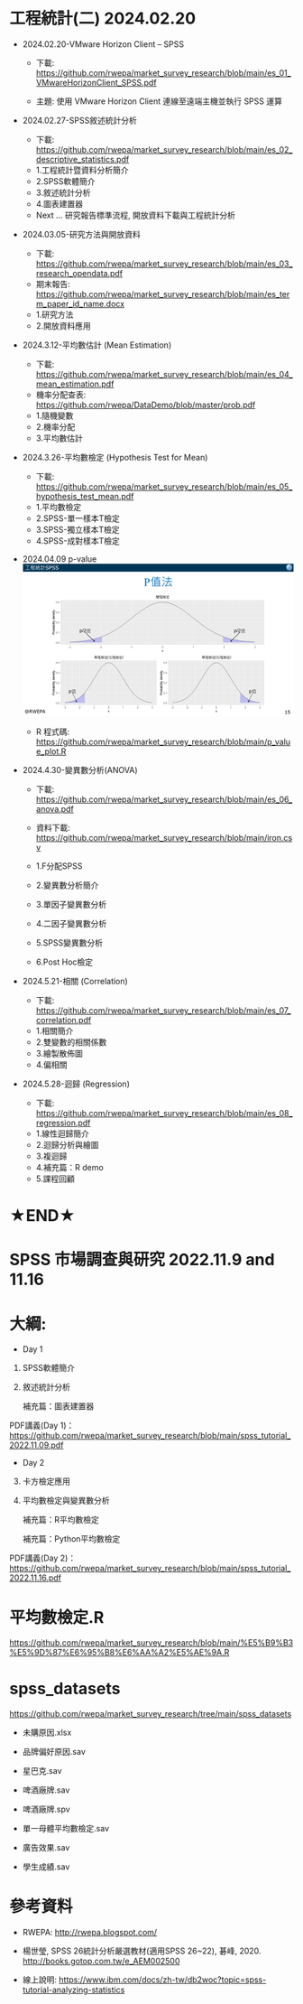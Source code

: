 # 工程統計(二) 2024.02.20

+ 2024.02.20-VMware Horizon Client – SPSS

    + 下載: https://github.com/rwepa/market_survey_research/blob/main/es_01_VMwareHorizonClient_SPSS.pdf
 
    + 主題: 使用 VMware Horizon Client 連線至遠端主機並執行 SPSS 運算

+ 2024.02.27-SPSS敘述統計分析

    + 下載: https://github.com/rwepa/market_survey_research/blob/main/es_02_descriptive_statistics.pdf
    + 1.工程統計暨資料分析簡介
    + 2.SPSS軟體簡介
    + 3.敘述統計分析
    + 4.圖表建置器
    + Next ... 研究報告標準流程, 開放資料下載與工程統計分析

+ 2024.03.05-研究方法與開放資料

    + 下載: https://github.com/rwepa/market_survey_research/blob/main/es_03_research_opendata.pdf
    + 期末報告: https://github.com/rwepa/market_survey_research/blob/main/es_term_paper_id_name.docx
    + 1.研究方法
    + 2.開放資料應用
 
+ 2024.3.12-平均數估計 (Mean Estimation)

    + 下載: https://github.com/rwepa/market_survey_research/blob/main/es_04_mean_estimation.pdf
    + 機率分配查表: https://github.com/rwepa/DataDemo/blob/master/prob.pdf
    + 1.隨機變數
    + 2.機率分配
    + 3.平均數估計

 + 2024.3.26-平均數檢定 (Hypothesis Test for Mean)

    + 下載: https://github.com/rwepa/market_survey_research/blob/main/es_05_hypothesis_test_mean.pdf
    + 1.平均數檢定
    + 2.SPSS-單⼀樣本T檢定
    + 3.SPSS-獨立樣本T檢定
    + 4.SPSS-成對樣本T檢定

+ 2024.04.09 p-value
![image](https://github.com/rwepa/market_survey_research/blob/main/imgs/p_value_plot.png)

    + R 程式碼: https://github.com/rwepa/market_survey_research/blob/main/p_value_plot.R

+ 2024.4.30-變異數分析(ANOVA)

    + 下載: https://github.com/rwepa/market_survey_research/blob/main/es_06_anova.pdf
 
    + 資料下載: https://github.com/rwepa/market_survey_research/blob/main/iron.csv
    + 1.F分配SPSS
    + 2.變異數分析簡介
    + 3.單因子變異數分析
    + 4.二因子變異數分析
    + 5.SPSS變異數分析
    + 6.Post Hoc檢定
 
+ 2024.5.21-相關 (Correlation)

    + 下載: https://github.com/rwepa/market_survey_research/blob/main/es_07_correlation.pdf
    + 1.相關簡介
    + 2.雙變數的相關係數
    + 3.繪製散佈圖
    + 4.偏相關

+ 2024.5.28-迴歸 (Regression)

    + 下載: https://github.com/rwepa/market_survey_research/blob/main/es_08_regression.pdf
    + 1.線性迴歸簡介
    + 2.迴歸分析與繪圖
    + 3.複迴歸
    + 4.補充篇：R demo
    + 5.課程回顧

# ★END★


# SPSS 市場調查與研究 2022.11.9 and 11.16

# 大綱:

+ Day 1

1. SPSS軟體簡介

2. 敘述統計分析

    補充篇：圖表建置器
    
PDF講義(Day 1)：https://github.com/rwepa/market_survey_research/blob/main/spss_tutorial_2022.11.09.pdf

+ Day 2

3. 卡方檢定應用

4. 平均數檢定與變異數分析

    補充篇：R平均數檢定

    補充篇：Python平均數檢定
    
PDF講義(Day 2)：https://github.com/rwepa/market_survey_research/blob/main/spss_tutorial_2022.11.16.pdf

# 平均數檢定.R

https://github.com/rwepa/market_survey_research/blob/main/%E5%B9%B3%E5%9D%87%E6%95%B8%E6%AA%A2%E5%AE%9A.R

# spss_datasets

https://github.com/rwepa/market_survey_research/tree/main/spss_datasets

+ 未購原因.xlsx

+ 品牌偏好原因.sav

+ 星巴克.sav

+ 啤酒廠牌.sav

+ 啤酒廠牌.spv

+ 單一母體平均數檢定.sav

+ 廣告效果.sav

+ 學生成績.sav

# 參考資料

+ RWEPA: http://rwepa.blogspot.com/

+ 楊世瑩, SPSS 26統計分析嚴選教材(適用SPSS 26~22), 碁峰, 2020. http://books.gotop.com.tw/e_AEM002500

+ 線上說明: https://www.ibm.com/docs/zh-tw/db2woc?topic=spss-tutorial-analyzing-statistics
